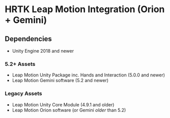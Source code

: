 # HRTK Leap Motion Integration (Orion + Gemini)

## Dependencies
- Unity Engine 2018 and newer

### 5.2+ Assets
- Leap Motion Unity Package inc. Hands and Interaction (5.0.0 and newer)
- Leap Motion Gemini software (5.2 and newer)

### Legacy Assets
- Leap Motion Unity Core Module (4.9.1 and older)
- Leap Motion Orion software (or Gemini *older* than 5.2)